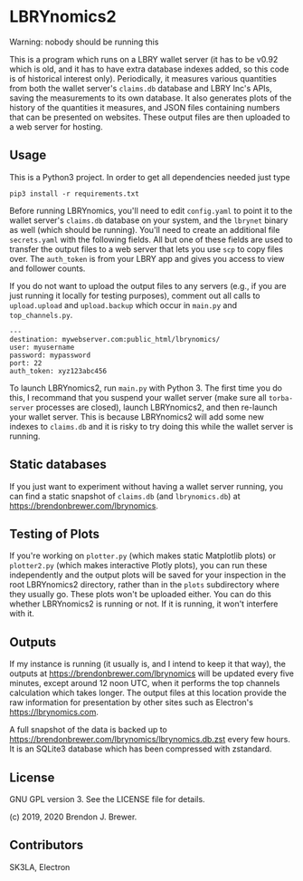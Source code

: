 # LBRYnomics2

Warning: nobody should be running this

This is a program which runs on a LBRY wallet server (it has to be v0.92
which is old, and it has to have extra database indexes added, so 
this code is of historical interest only). Periodically,
it measures various quantities from both the wallet server's `claims.db`
database and LBRY Inc's APIs, saving the measurements to its own 
database. It also generates plots of the history of the quantities it 
measures, and JSON files containing numbers that can be presented on 
websites. These output files are then uploaded to a web server for hosting.

## Usage

This is a Python3 project.
In order to get all dependencies needed just type

```
pip3 install -r requirements.txt
```

Before running LBRYnomics, you'll need to edit `config.yaml` to point it 
to the wallet server's `claims.db` database on your system, and the
`lbrynet` binary as well (which should be running).
You'll need to create an 
additional file `secrets.yaml` with the following fields. All but one of 
these fields are used to transfer the output files to a web 
server that lets you use `scp` to copy files over. The `auth_token` is 
from your LBRY app and gives you access to view and follower counts.

If you do not want to upload the output files to any servers (e.g., if you are
just running it locally for testing purposes), comment out all calls
to `upload.upload` and `upload.backup` which occur in `main.py` and
`top_channels.py`.

```
---
destination: mywebserver.com:public_html/lbrynomics/
user: myusername
password: mypassword
port: 22
auth_token: xyz123abc456
```

To launch LBRYnomics2, run `main.py` with Python 3. The first time you 
do this, I recommand that you suspend your wallet server (make sure all 
`torba-server` processes are closed), launch LBRYnomics2, and then 
re-launch your wallet server. This is because LBRYnomics2 will add some 
new indexes to `claims.db` and it is risky to try doing this while the 
wallet server is running.

## Static databases
If you just want to experiment without having a wallet server running, you can
find a static snapshot of `claims.db` (and `lbrynomics.db`) at
https://brendonbrewer.com/lbrynomics.

## Testing of Plots
If you're working on `plotter.py` (which makes static Matplotlib plots) or 
`plotter2.py` (which makes interactive Plotly plots), you can run these 
independently and the output plots will be saved for your inspection in the
root LBRYnomics2 directory, rather than in the `plots` subdirectory where they
usually go. These plots won't be uploaded either. You can do this whether 
LBRYnomics2 is running or not. If it is running, it won't interfere 
with it.

## Outputs

If my instance is running (it usually is, and I intend to keep it that way),
the outputs at https://brendonbrewer.com/lbrynomics will be 
updated every five minutes, except around 12 noon UTC, when it performs the
top channels calculation which takes longer.
The output files at this location provide the raw information for 
presentation by other sites such as Electron's https://lbrynomics.com.

A full snapshot of the data is backed up to 
https://brendonbrewer.com/lbrynomics/lbrynomics.db.zst every few hours. 
It is an SQLite3 database which has been compressed with zstandard.
 
## License

GNU GPL version 3. See the LICENSE file for details.

(c) 2019, 2020 Brendon J. Brewer.


## Contributors

SK3LA, Electron
